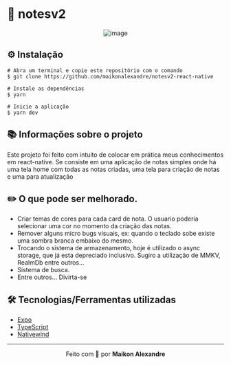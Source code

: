 # :page_facing_up: notesv2 
<div align="center">
  
![image](https://user-images.githubusercontent.com/86725282/215838044-57e09d65-4a10-4edd-b442-d65a52b2026e.png)
  
</div>

## ⚙️ Instalação
```
# Abra um terminal e copie este repositório com o comando
$ git clone https://github.com/maikonalexandre/notesv2-react-native
```
```
# Instale as dependências
$ yarn

# Inicie a aplicação
$ yarn dev
```

## 📚 Informações sobre o projeto
Este projeto foi feito com intuito de colocar em prática meus conhecimentos em react-native. Se consiste em uma aplicação de notas simples onde há uma tela home com todas as notas criadas, uma tela para criação de notas e uma para atualização



## :pencil2: O que pode ser melhorado.
- Criar temas de cores para cada card de nota. O usuario poderia selecionar uma cor no momento da criação das notas.
- Remover alguns micro bugs visuais, ex: quando o teclado sobe existe uma sombra branca embaixo do mesmo.
- Trocando o sistema de armazenamento, hoje é utilizado o async storage, que já esta depreciado inclusivo. Sugiro a utilização de MMKV, RealmDb entre outros...
- Sistema de busca.
- Entre outros... Divirta-se

## 🛠️ Tecnologias/Ferramentas utilizadas

* [Expo](https://docs.expo.dev/)
* [TypeScript](https://www.typescriptlang.org/)
* [Nativewind](https://www.nativewind.dev/)

<hr>
<p align="center">Feito com 💙 por <strong>Maikon Alexandre</strong></p>
